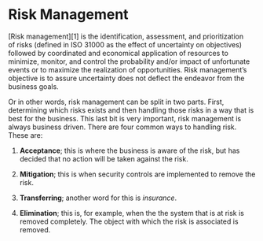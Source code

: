# Risk Management

[Risk management][1] is the identification, assessment, and prioritization of risks (defined in ISO 31000 as the effect of uncertainty on objectives) followed by coordinated and economical application of resources to minimize, monitor, and control the probability and/or impact of unfortunate events or to maximize the realization of opportunities. Risk management’s objective is to assure uncertainty does not deflect the endeavor from the business goals.

Or in other words, risk management can be split in two parts. First, determining which risks exists and then handling those risks in a way that is best for the business. This last bit is very important, risk management is always business driven. There are four common ways to handling risk. These are:

1. __Acceptance__; this is where the business is aware of the risk, but has decided that no action will be taken against the risk.

2. __Mitigation__; this is when security controls are implemented to remove the risk.

3. __Transferring__; another word for this is *insurance*.

4. __Elimination__; this is, for example, when the the system that is at risk is removed completely. The object with which the risk is associated is removed.

